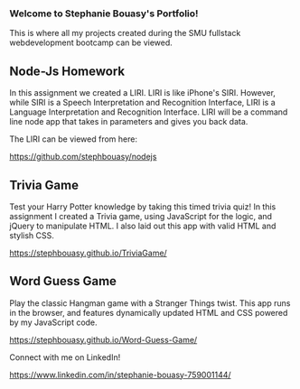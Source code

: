 ### Welcome to Stephanie Bouasy's Portfolio!

This is where all my projects created during the SMU fullstack webdevelopment bootcamp can be viewed.

## Node-Js Homework

In this assignment we created a LIRI. LIRI is like iPhone's SIRI. However, while SIRI is a Speech Interpretation and Recognition Interface, LIRI is a Language Interpretation and Recognition Interface. LIRI will be a command line node app that takes in parameters and gives you back data.

The LIRI can be viewed from here:

https://github.com/stephbouasy/nodejs

## Trivia Game

Test your Harry Potter knowledge by taking this timed trivia quiz! In this assignment I created a Trivia game, using JavaScript for the logic, and jQuery to manipulate HTML. I also laid out this app with valid HTML and stylish CSS.

https://stephbouasy.github.io/TriviaGame/


## Word Guess Game

Play the classic Hangman game with a Stranger Things twist. This app runs in the browser, and features dynamically updated HTML and CSS powered by my JavaScript code.

https://stephbouasy.github.io/Word-Guess-Game/


Connect with me on LinkedIn!

https://www.linkedin.com/in/stephanie-bouasy-759001144/
